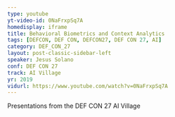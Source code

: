 ```yaml
---
type: youtube
yt-video-id: 0NaFrxpSq7A
homedisplay: iframe
title: Behavioral Biometrics and Context Analytics
tags: [DEFCON, DEF CON, DEFCON27, DEF CON 27, AI]
category: DEF_CON_27
layout: post-classic-sidebar-left
speaker: Jesus Solano
conf: DEF CON 27
track: AI Village
yr: 2019
vidurl: https://www.youtube.com/watch?v=0NaFrxpSq7A
---
```

Presentations from the DEF CON 27 AI Village